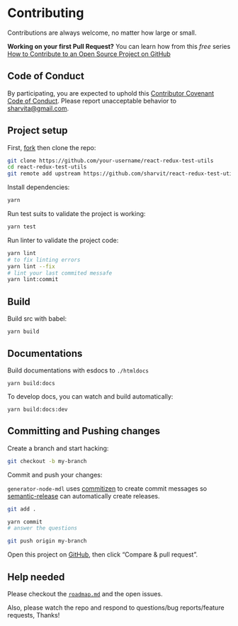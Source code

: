 # Contributing

Contributions are always welcome, no matter how large or small.

**Working on your first Pull Request?** You can learn how from this _free_ series [How to Contribute to an Open Source Project on GitHub](https://egghead.io/series/how-to-contribute-to-an-open-source-project-on-github)

## Code of Conduct

By participating, you are expected to uphold this [Contributor Covenant Code of Conduct](./other/code_of_conduct.md). Please report unacceptable behavior to [sharvita@gmail.com](mailto:sharvita@gmail.com).

## Project setup

First, [fork](https://guides.github.com/activities/forking) then clone the repo:

```sh
git clone https://github.com/your-username/react-redux-test-utils
cd react-redux-test-utils
git remote add upstream https://github.com/sharvit/react-redux-test-utils
```

Install dependencies:

```sh
yarn
```

Run test suits to validate the project is working:

```sh
yarn test
```

Run linter to validate the project code:

```sh
yarn lint
# to fix linting errors
yarn lint --fix
# lint your last commited messafe
yarn lint:commit
```

## Build

Build src with babel:
```
yarn build
```

## Documentations

Build documentations with esdocs to `./htmldocs`
```
yarn build:docs
```

To develop docs, you can watch and build automatically:
```
yarn build:docs:dev
```

## Committing and Pushing changes

Create a branch and start hacking:

```sh
git checkout -b my-branch
```

Commit and push your changes:

`generator-node-mdl` uses [commitizen](https://github.com/commitizen/cz-cli) to create commit messages so [semantic-release](https://github.com/semantic-release/semantic-release) can automatically create releases.

```sh
git add .

yarn commit
# answer the questions

git push origin my-branch
```

Open this project on [GitHub](https://github.com/sharvit/generator-node-mdl), then click “Compare & pull request”.

## Help needed

Please checkout the [`roadmap.md`](./other/roadmap.md) and the open issues.

Also, please watch the repo and respond to questions/bug reports/feature requests, Thanks!
